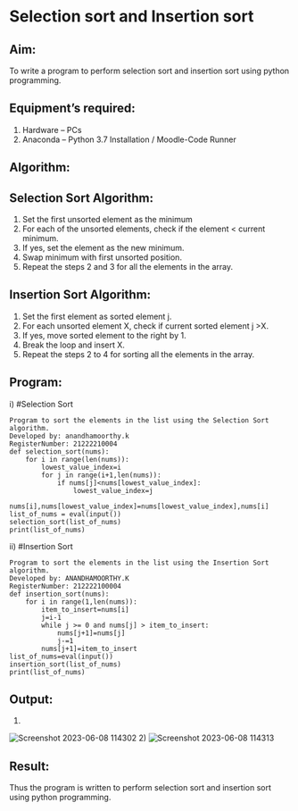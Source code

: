 # Selection sort and Insertion sort
## Aim:
To write a program to perform selection sort and insertion sort using python programming.
## Equipment’s required:
1.	Hardware – PCs
2.	Anaconda – Python 3.7 Installation / Moodle-Code Runner
## Algorithm:
## Selection Sort Algorithm:
1.	Set the first unsorted element as the minimum
2.	For each of the unsorted elements, check if the element < current minimum.
3.	If yes, set the element as the new minimum.
4.	Swap minimum with first unsorted position.
5.	Repeat the steps 2 and 3 for all the elements in the array.
## Insertion Sort Algorithm:
1.	Set the first element as sorted element j.
2.	For each unsorted element X, check if current sorted element j >X.
3.	If yes, move sorted element to the right by 1.
4.	Break the loop and insert X.
5.	Repeat the steps 2 to 4 for sorting all the elements in the array.
## Program:
i)	#Selection Sort
```
Program to sort the elements in the list using the Selection Sort algorithm.
Developed by: anandhamoorthy.k
RegisterNumber: 21222210004
def selection_sort(nums):
    for i in range(len(nums)):
        lowest_value_index=i
        for j in range(i+1,len(nums)):
            if nums[j]<nums[lowest_value_index]:
                lowest_value_index=j
        nums[i],nums[lowest_value_index]=nums[lowest_value_index],nums[i]
list_of_nums = eval(input())
selection_sort(list_of_nums)
print(list_of_nums)
```
ii)	#Insertion Sort
```
Program to sort the elements in the list using the Insertion Sort algorithm.
Developed by: ANANDHAMOORTHY.K
RegisterNumber: 212222100004
def insertion_sort(nums):
    for i in range(1,len(nums)):
        item_to_insert=nums[i]
        j=i-1
        while j >= 0 and nums[j] > item_to_insert:
            nums[j+1]=nums[j]
            j-=1
        nums[j+1]=item_to_insert
list_of_nums=eval(input())
insertion_sort(list_of_nums)
print(list_of_nums)
```
## Output:
1)
![Screenshot 2023-06-08 114302](https://github.com/AnandhamoorthyKarthikeyan/Sorting-Algorithm/assets/119475998/807c7b65-c657-4644-af17-f83a3d43b10a)
2)
![Screenshot 2023-06-08 114313](https://github.com/AnandhamoorthyKarthikeyan/Sorting-Algorithm/assets/119475998/7c5b7868-a321-427c-ac58-aceb55b0830e)



## Result:
Thus the program is written to perform selection sort and insertion sort using python programming.
